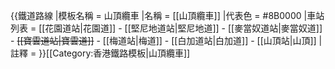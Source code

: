 {{鐵道路線
|模板名稱 = 山頂纜車
|名稱 = [[山頂纜車]]
|代表色 = #8B0000
|車站列表 = [[花園道站|花園道]] - [[堅尼地道站|堅尼地道]] - [[麥當奴道站|麥當奴道]] - <del>[[寶雲道站|寶雲道]]</del> - [[梅道站|梅道]] - [[白加道站|白加道]] - [[山頂站|山頂]]
| 註釋 = 
}}<noinclude>[[Category:香港鐵路模板|山頂纜車]]</noinclude>
